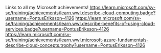Links to all my Microsoft achievements!
https://learn.microsoft.com/sv-se/training/achievements/learn.wwl.describe-cloud-computing.badge?username=PontusEriksson-4126
https://learn.microsoft.com/sv-se/training/achievements/learn.wwl.describe-benefits-of-using-cloud-services.badge?username=PontusEriksson-4126
https://learn.microsoft.com/sv-se/training/achievements/learn.wwl.microsoft-azure-fundamentals-describe-cloud-concepts.trophy?username=PontusEriksson-4126
